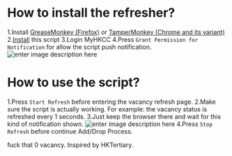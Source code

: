 # How to install the refresher?

1.Install [GreaseMonkey (Firefox)](https://addons.mozilla.org/en-US/firefox/addon/greasemonkey/) or  [TamperMonkey (Chrome and its variant)](https://chrome.google.com/webstore/detail/tampermonkey/dhdgffkkebhmkfjojejmpbldmpobfkfo?hl=zh-HK)
2.[Install](https://gitlab.com/ce1011/new-myhkcc-adddrop-refresher/-/raw/master/script.user.js) this script
3.Login MyHKCC
4.Press `Grant Permission for Notification` for allow the script push notification.![enter image description here](https://i.imgur.com/aUhDAFI.png)

# How to use the script?
1.Press `Start Refresh`	 before entering the vacancy refresh page.
2.Make sure the script is actually working. For example: the vacancy status is refreshed every 1 seconds.
3.Just keep the browser there and wait for this kind of notification shown.
![enter image description here](https://i.imgur.com/fZAnV3j.png)
4.Press `Stop Refresh` before continue Add/Drop Process.

fuck that 0 vacancy. Inspired by HKTertiary.